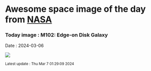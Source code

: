 
# Awesome space image of the day from [NASA](https://api.nasa.gov/)

### Today image : M102: Edge-on Disk Galaxy
Date : 2024-03-06

![](https://apod.nasa.gov/apod/image/2403/M102_HubbleEbrahimian_960.jpg)

<small>Latest update : Thu Mar  7 01:29:09 2024</small>
        